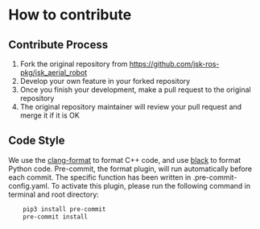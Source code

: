 # How to contribute

## Contribute Process

1. Fork the original repository from https://github.com/jsk-ros-pkg/jsk_aerial_robot
2. Develop your own feature in your forked repository
3. Once you finish your development, make a pull request to the original repository
4. The original repository maintainer will review your pull request and merge it if it is OK

## Code Style

We use the [clang-format](https://clang.llvm.org/docs/ClangFormat.html) to format C++ code, and use [black](https://github.com/psf/black) to format Python code. 
Pre-commit, the format plugin, will run automatically before each commit. The specific function has been written in 
.pre-commit-config.yaml. To activate this plugin, please run the following command in terminal and root directory:

```bash
    pip3 install pre-commit
    pre-commit install
```
